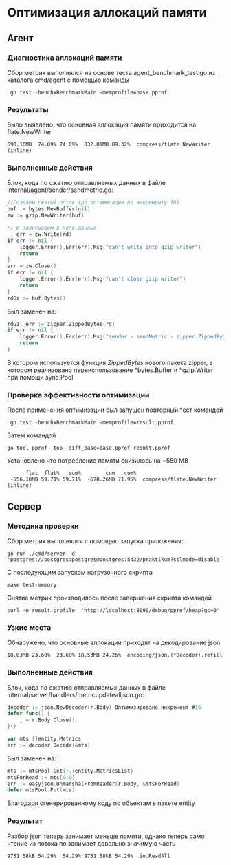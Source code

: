 # Оптимизация аллокаций памяти
## Агент
### Диагностика аллокаций памяти
Сбор метрик выполнялся на основе теста agent_benchmark_test.go из каталога cmd/agent с помощью команды
```shell
 go test -bench=BenchmarkMain -memprofile=base.pprof 
```

### Результаты
Было выявлено, что основная аллокация памяти приходится на flate.NewWriter
```
690.16MB  74.09% 74.09%  832.01MB 89.32%  compress/flate.NewWriter (inline)
```

### Выполненные действия
Блок, кода по сжатию отправляемых данных в файле internal/agent/sender/sendmetric.go:
```go
//Создаем сжатый поток (до оптимизации по инкременту 18)
buf := bytes.NewBuffer(nil)
zw := gzip.NewWriter(buf)

// И записываем в него данные
_, err = zw.Write(rd)
if err != nil {
    logger.Error().Err(err).Msg("can't write into gzip writer")
    return
}
err = zw.Close()
if err != nil {
    logger.Error().Err(err).Msg("can't close gzip writer")
    return
}
rdGz := buf.Bytes()
```

Был заменен на:
```go
rdGz, err := zipper.ZippedBytes(rd)
if err != nil {
    logger.Error().Err(err).Msg("sender - sendMetric - zipper.ZippedBytes")
    return
}
```

В котором используется функция *ZippedBytes* нового пакета zipper, в котором реализовано
переиспользование *bytes.Buffer и *gzip.Writer при помощи sync.Pool 

### Проверка эффективности оптимизации
После применения оптимизации был запущен повторный тест командой
```shell
 go test -bench=BenchmarkMain -memprofile=result.pprof 
```
Затем командой 
```shell
go tool pprof -top -diff_base=base.pprof result.pprof
```
Установлено что потребление памяти снизилось на ~550 MB
```
      flat  flat%   sum%        cum   cum%
 -556.18MB 59.71% 59.71%  -670.26MB 71.95%  compress/flate.NewWriter (inline)

```

## Сервер
### Методика проверки
Сбор метрик выполнялся с помощью запуска приложения:
```shell
go run ./cmd/server -d 'postgres://postgres:postgres@postgres:5432/praktikum?sslmode=disable'
```

С последующим запуском нагрузочного скрипта
```shell
make test-memory
```
Снятие метрик производилось после завершения скрипта командой
```shell
curl -o result.profile  'http://localhost:8090/debug/pprof/heap?gc=0'
```

### Узкие места
Обнаружено, что основные аллокации приходят на декодирование json
```
18.03MB 23.60%  23.60% 18.53MB 24.26%  encoding/json.(*Decoder).refill
```

### Выполненные действия
Блок, кода по сжатию отправляемых данных в файле internal/server/handlers/metricupdatealljson.go:
```go
decoder := json.NewDecoder(r.Body) Оптимизировано инкремент #16
defer func() {
	_ = r.Body.Close()
}()

var mts []entity.Metrics
err := decoder.Decode(&mts)
```

Был заменен на:
```go
mts := mtsPool.Get().(entity.MetricsList)
mtsForRead := mts[0:0]
err := easyjson.UnmarshalFromReader(r.Body, &mtsForRead)
defer mtsPool.Put(mts)
```
Благодаря сгенерированному коду по объектам в пакете entity

### Результат
Разбор json теперь занимает меньше памяти, однако теперь само чтение из потока по занимает довольно значимую часть
```
9751.58kB 54.29%  54.29% 9751.58kB 54.29%  io.ReadAll
```

